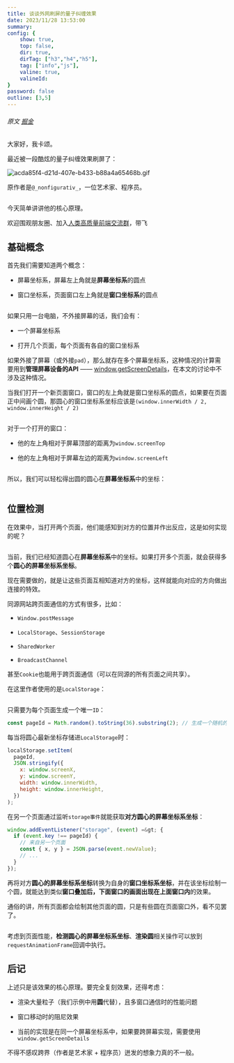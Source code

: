 ```yaml
---
title: 谈谈外网刷屏的量子纠缠效果
date: 2023/11/28 13:53:00
summary: 
config: {
    show: true,
    top: false,
    dir: true,
    dirTag: ["h3","h4","h5"],
    tag: ["info","js"],
    valine: true,
    valineId: 
}
password: false
outline: [3,5]
---
```


###### 原文 [掘金](https://juejin.cn/post/7304531203771301923?searchId=20231128134719C26C10379F79A75226FB)

<p>大家好，我卡颂。</p>
<p>最近被一段酷炫的量子纠缠效果刷屏了：</p>
<p><img src="https://p1-juejin.byteimg.com/tos-cn-i-k3u1fbpfcp/ac55dd9f3ce94e85bf8a37f58a6441ef~tplv-k3u1fbpfcp-jj-mark:3024:0:0:0:q75.awebp#?w=750&amp;h=416&amp;s=7098368&amp;e=gif&amp;f=84&amp;b=26251d" alt="acda85f4-d21d-407e-b433-b88a4a65468b.gif" loading="lazy"></p>
<p>原作者是<code>@_nonfigurativ_</code>，一位艺术家、程序员。</p>
<p><img src="https://p3-juejin.byteimg.com/tos-cn-i-k3u1fbpfcp/98475cc1442d4bf1b0a10e6d98c0da63~tplv-k3u1fbpfcp-jj-mark:3024:0:0:0:q75.awebp#?w=546&amp;h=116&amp;s=21255&amp;e=png&amp;b=ffffff" alt="" loading="lazy"></p>
<p>今天简单讲讲他的核心原理。</p>
<p>欢迎围观朋友圈、加入<a href="https://juejin.cn/user/1943592291009511/pins" target="_blank" title="https://juejin.cn/user/1943592291009511/pins">人类高质量前端交流群</a>，带飞</p>


## 基础概念

            
<p>首先我们需要知道两个概念：</p>
<ul>
<li>
<p>屏幕坐标系，屏幕左上角就是<strong>屏幕坐标系</strong>的圆点</p>
</li>
<li>
<p>窗口坐标系，页面窗口左上角就是<strong>窗口坐标系</strong>的圆点</p>
</li>
</ul>
<p><img src="https://p3-juejin.byteimg.com/tos-cn-i-k3u1fbpfcp/61521cb90a0c4d45bebad17e47e50999~tplv-k3u1fbpfcp-jj-mark:3024:0:0:0:q75.awebp#?w=1327&amp;h=949&amp;s=860027&amp;e=png&amp;b=ffffff" alt="" loading="lazy"></p>
<p>如果只用一台电脑，不外接屏幕的话，我们会有：</p>
<ul>
<li>
<p>一个屏幕坐标系</p>
</li>
<li>
<p>打开几个页面，每个页面有各自的窗口坐标系</p>
</li>
</ul>
<p>如果外接了屏幕（或外接<code>pad</code>），那么就存在多个屏幕坐标系，这种情况的计算需要用到<strong>管理屏幕设备的API</strong> —— <a href="https://link.juejin.cn?target=https%3A%2F%2Fdeveloper.chrome.com%2Fzh%2Farticles%2Fmulti-screen-window-placement%2F" title="https://developer.chrome.com/zh/articles/multi-screen-window-placement/" target="_blank" ref="nofollow noopener noreferrer">window.getScreenDetails</a>，在本文的讨论中不涉及这种情况。</p>
<p>当我们打开一个新页面窗口，窗口的左上角就是窗口坐标系的圆点，如果要在页面正中间画个圆，那圆心的窗口坐标系坐标应该是<code>(window.innerWidth / 2, window.innerHeight / 2)</code></p>
<p><img src="https://p3-juejin.byteimg.com/tos-cn-i-k3u1fbpfcp/5947edad450d4dccbfbb10a2b1645949~tplv-k3u1fbpfcp-jj-mark:3024:0:0:0:q75.awebp#?w=945&amp;h=815&amp;s=300986&amp;e=png&amp;b=ffffff" alt="" loading="lazy"></p>
<p>对于一个打开的窗口：</p>
<ul>
<li>
<p>他的左上角相对于屏幕顶部的距离为<code>window.screenTop</code></p>
</li>
<li>
<p>他的左上角相对于屏幕左边的距离为<code>window.screenLeft</code></p>
</li>
</ul>
<p><img src="https://p3-juejin.byteimg.com/tos-cn-i-k3u1fbpfcp/8fbb2b938e0e4184bf88f933e290c01c~tplv-k3u1fbpfcp-jj-mark:3024:0:0:0:q75.awebp#?w=1079&amp;h=795&amp;s=800656&amp;e=png&amp;b=c5d3e6" alt="" loading="lazy"></p>
<p>所以，我们可以轻松得出圆的圆心在<strong>屏幕坐标系</strong>中的坐标：</p>
<p><img src="https://p3-juejin.byteimg.com/tos-cn-i-k3u1fbpfcp/6260cec1e7be43f0b9272ec0a23e5860~tplv-k3u1fbpfcp-jj-mark:3024:0:0:0:q75.awebp#?w=1001&amp;h=916&amp;s=895827&amp;e=png&amp;b=a121bb" alt="" loading="lazy"></p>


## 位置检测

            
<p>在效果中，当打开两个页面，他们能感知到对方的位置并作出反应，这是如何实现的呢？</p>
<p><img src="https://p3-juejin.byteimg.com/tos-cn-i-k3u1fbpfcp/33c637e1c0bc4489904aa104a576a032~tplv-k3u1fbpfcp-jj-mark:3024:0:0:0:q75.awebp#?w=974&amp;h=396&amp;s=441417&amp;e=png&amp;b=0b0913" alt="" loading="lazy"></p>
<p>当前，我们已经知道圆心在<strong>屏幕坐标系</strong>中的坐标。如果打开多个页面，就会获得多个<strong>圆心的屏幕坐标系坐标</strong>。</p>
<p>现在需要做的，就是让这些页面互相知道对方的坐标，这样就能向对应的方向做出连接的特效。</p>
<p>同源网站跨页面通信的方式有很多，比如：</p>
<ul>
<li>
<p><code>Window.postMessage</code></p>
</li>
<li>
<p><code>LocalStorage</code>、<code>SessionStorage</code></p>
</li>
<li>
<p><code>SharedWorker</code></p>
</li>
<li>
<p><code>BroadcastChannel</code></p>
</li>
</ul>
<p>甚至<code>Cookie</code>也能用于跨页面通信（可以在同源的所有页面之间共享）。</p>
<p>在这里作者使用的是<code>LocalStorage</code>：</p>
<p><img src="https://p3-juejin.byteimg.com/tos-cn-i-k3u1fbpfcp/8a074c8f07294a2696406f07c382b223~tplv-k3u1fbpfcp-jj-mark:3024:0:0:0:q75.awebp#?w=1192&amp;h=372&amp;s=87487&amp;e=png&amp;b=ffffff" alt="" loading="lazy"></p>
<p>只需要为每个页面生成一个唯一<code>ID</code>：</p>


```js
const pageId = Math.random().toString(36).substring(2); // 生成一个随机的页面ID

```


<p>每当将圆心最新坐标存储进<code>LocalStorage</code>时：</p>


```js
localStorage.setItem(
  pageId,
  JSON.stringify({
    x: window.screenX,
    y: window.screenY,
    width: window.innerWidth,
    height: window.innerHeight,
  })
);

```


<p>在另一个页面通过监听<code>storage事件</code>就能获取<strong>对方圆心的屏幕坐标系坐标</strong>：</p>


```js
window.addEventListener("storage", (event) =&gt; {
  if (event.key !== pageId) {
    // 来自另一个页面
    const { x, y } = JSON.parse(event.newValue);
    // ...
  }
});

```


<p>再将对方<strong>圆心的屏幕坐标系坐标</strong>转换为自身的<strong>窗口坐标系坐标</strong>，并在该坐标绘制一个圆，就能达到类似<strong>窗口叠加后，下面窗口的画面出现在上面窗口内</strong>的效果。</p>
<p>通俗的讲，所有页面都会绘制其他页面的圆，只是有些圆在页面窗口外，看不见罢了。</p>
<p><img src="https://p3-juejin.byteimg.com/tos-cn-i-k3u1fbpfcp/0fe45cb40074429891336ad83f2c2843~tplv-k3u1fbpfcp-jj-mark:3024:0:0:0:q75.awebp#?w=790&amp;h=444&amp;s=361580&amp;e=png&amp;b=0a0812" alt="" loading="lazy"></p>
<p>考虑到页面性能，<strong>检测圆心的屏幕坐标系坐标</strong>、<strong>渲染圆</strong>相关操作可以放到<code>requestAnimationFrame</code>回调中执行。</p>


## 后记

            
<p>上述只是该效果的核心原理。要完全复刻效果，还得考虑：</p>
<ul>
<li>
<p>渲染大量粒子（我们示例中用<strong>圆</strong>代替），且多窗口通信时的性能问题</p>
</li>
<li>
<p>窗口移动时的阻尼效果</p>
</li>
<li>
<p>当前的实现是在同一个屏幕坐标系中，如果要跨屏幕实现，需要使用<code>window.getScreenDetails</code></p>
</li>
</ul>
<p>不得不感叹跨界（作者是艺术家 + 程序员）迸发的想象力真的不一般。</p>
<p><img src="https://p3-juejin.byteimg.com/tos-cn-i-k3u1fbpfcp/ca26acab1c914755b46a05a54cd4a5ff~tplv-k3u1fbpfcp-jj-mark:3024:0:0:0:q75.awebp#?w=586&amp;h=486&amp;s=75407&amp;e=png&amp;b=ffffff" alt="" loading="lazy"></p>
